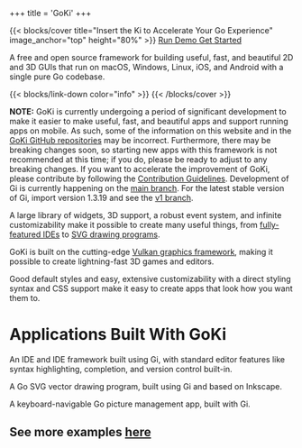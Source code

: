 +++
title = 'GoKi'
+++

{{< blocks/cover title="Insert the Ki to Accelerate Your Go Experience" image_anchor="top" height="80%" >}}
<a class="btn btn-lg btn-primary me-3 mb-4" href="/demo">
  Run Demo <i class="fas fa-play ms-2 "></i>
</a>
<a class="btn btn-lg btn-secondary me-3 mb-4" href="/docs/gi/gettingstarted">
  Get Started <i class="fas fa-arrow-alt-circle-right ms-2"></i>
</a>
<p class="lead mt-5">A free and open source framework for building useful, fast, and beautiful 2D and 3D GUIs that run on macOS, Windows, Linux, iOS, and Android with a single pure Go codebase.</p>
{{< blocks/link-down color="info" >}}
{{< /blocks/cover >}}

<page-info>

**NOTE:** GoKi is currently undergoing a period of significant development to make it easier to make useful, fast, and beautiful apps and support running apps on mobile. As such, some of the information on this website and in the [GoKi GitHub repositories](https://github.com/goki) may be incorrect. Furthermore, there may be breaking changes soon, so starting new apps with this framework is not recommended at this time; if you do, please be ready to adjust to any breaking changes. If you want to accelerate the improvement of GoKi, please contribute by following the [Contribution Guidelines](https://goki.dev/docs/general/contributionguidelines/). Development of Gi is currently happening on the [main branch](https://github.com/goki/gi/tree/main). For the latest stable version of Gi, import version 1.3.19 and see the [v1 branch](https://github.com/goki/gi/tree/v1).

</page-info>

<div style="flex-direction:row">
<feature-block title="Useful" icon="build">

A large library of widgets, 3D support, a robust event system, and infinite customizability make it possible to create many useful things, from [fully-featured IDEs](/docs/gide) to [SVG drawing programs](/docs/grid).

</feature-block>

<feature-block title="Fast" icon="speed">

GoKi is built on the cutting-edge [Vulkan graphics framework](https://en.wikipedia.org/wiki/Vulkan), making it possible to create lightning-fast 3D games and editors. 

</feature-block>

<feature-block title="Beautiful" icon="palette">

Good default styles and easy, extensive customizability with a direct styling syntax and CSS support make it easy to create apps that look how you want them to.

</feature-block>
</div>

# Applications Built With GoKi

<div style="flex-direction:row">
<feature-block title="Gide" icon="code">

An IDE and IDE framework built using Gi, with standard editor features like syntax highlighting, completion, and version control built-in.

</feature-block>

<feature-block title="Grid" icon="polyline">

A Go SVG vector drawing program, built using Gi and based on Inkscape.

</feature-block>


<feature-block title="GoPix" icon="image">

A keyboard-navigable Go picture management app, built with Gi.

</feature-block>
</div>

## See more examples [here](/docs/examples)